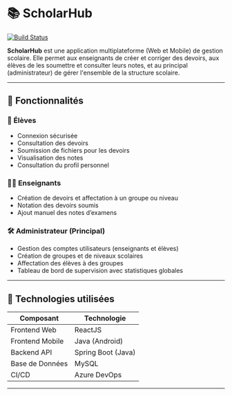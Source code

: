 # 📚 ScholarHub
[![Build Status](https://dev.azure.com/DouaaAmeziane/ScholarHub/_apis/build/status/douaaea.ScholarHub%20(5)?branchName=main)](https://dev.azure.com/DouaaAmeziane/ScholarHub/_build/latest?definitionId=5&branchName=main)

**ScholarHub** est une application multiplateforme (Web et Mobile) de gestion scolaire. Elle permet aux enseignants de créer et corriger des devoirs, aux élèves de les soumettre et consulter leurs notes, et au principal (administrateur) de gérer l'ensemble de la structure scolaire.

---

## 🚀 Fonctionnalités

### 👤 Élèves
- Connexion sécurisée
- Consultation des devoirs
- Soumission de fichiers pour les devoirs
- Visualisation des notes
- Consultation du profil personnel

### 👨‍🏫 Enseignants
- Création de devoirs et affectation à un groupe ou niveau
- Notation des devoirs soumis
- Ajout manuel des notes d’examens

### 🛠 Administrateur (Principal)
- Gestion des comptes utilisateurs (enseignants et élèves)
- Création de groupes et de niveaux scolaires
- Affectation des élèves à des groupes
- Tableau de bord de supervision avec statistiques globales

---

## 🧰 Technologies utilisées

| Composant        | Technologie         |
|------------------|---------------------|
| Frontend Web     | ReactJS             |
| Frontend Mobile  | Java (Android)      |
| Backend API      | Spring Boot (Java)  |
| Base de Données  | MySQL               |
| CI/CD            | Azure DevOps        |

---
